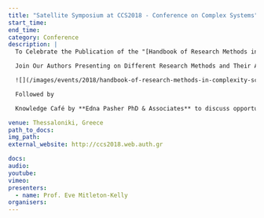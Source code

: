```yaml
---
title: "Satellite Symposium at CCS2018 - Conference on Complex Systems"
start_time: 
end_time: 
category: Conference
description: |
  To Celebrate the Publication of the "[Handbook of Research Methods in Complexity Science - Theory and Applications](https://www.e-elgar.com/shop/handbook-of-research-methods-in-complexity-science)" edited by Eve Mitleton-Kelly, Alexandros Paraskevas, and Christopher Day.

  Join Our Authors Presenting on Different Research Methods and Their Application

  ![](/images/events/2018/handbook-of-research-methods-in-complexity-science-book-cover.jpg)

  Followed by

  Knowledge Café by **Edna Pasher PhD & Associates** to discuss opportunities for joint R&D projects to address the challenges of *The Hospital of The Future*.

venue: Thessaloniki, Greece
path_to_docs:
img_path:
external_website: http://ccs2018.web.auth.gr

docs: 
audio: 
youtube: 
vimeo: 
presenters: 
  - name: Prof. Eve Mitleton-Kelly
organisers: 
---
```


